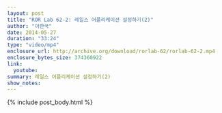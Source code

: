 ```yaml
---
layout: post
title: "ROR Lab 62-2: 레일스 어플리케이션 설정하기(2)"
author: "이한국"
date: 2014-05-27
duration: "33:24"
type: "video/mp4"
enclosure_url: http://archive.org/download/rorlab-62/rorlab-62-2.mp4
enclosure_bytes_size: 374360922
link:
  youtube: 
summary: 레일스 어플리케이션 설정하기(2)
show_notes:
---
```


{% include post_body.html %}
